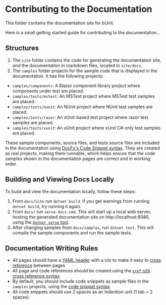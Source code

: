 # Contributing to the Documentation

This folder contains the documentation site for bUnit.

Here is a small getting started guide for contributing to the documentation...

## Structures

1. The `site` folder contains the code for generating the documentation site, _and_ the documentation in markdown files, located in `site/docs`.
2. The `samples` folder projects for the sample code that is displayed in the documentation. It has the following projects:  
  - `samples/components`: A Blazor component library project where components under test are placed.
  - `samples/tests/mstest`: An MSTest project where MSTest test samples are placed.
  - `samples/tests/nunit`: An NUnit project where NUnit test samples are placed.
  - `samples/tests/razor`: An xUnit-based test project where razor test samples are placed.
  - `samples/tests/xunit`: An xUnit project where xUnit C#-only test samples are placed.
  
These sample components, source files, and tests source files are included in the documentation using [DocFx's Code Snippet syntax](https://dotnet.github.io/docfx/spec/docfx_flavored_markdown.html?tabs=tabid-1%2Ctabid-a#code-snippet). They are created as real projects, making them runnable, which helps ensure that the code samples shown in the documentation pages are correct and in working order.  

## Building and Viewing Docs Locally

To build and view the documentation locally, follow these steps:

1. From `docs/site` run `dotnet build`. If you get warnings from running `dotnet build`, try running it again.
2. From `docs/` run `serve-docs.cmd`. This will start up a local web server, hosting the generated documentation site on http://localhost:8080, using the [`dotnet serve` tool](https://github.com/natemcmaster/dotnet-serve).
3. After changing samples from `docs/samples`, run `dotnet test`. This will compile the sample components and run the sample tests.

## Documentation Writing Rules

- All pages should have a [YAML header](https://dotnet.github.io/docfx/spec/docfx_flavored_markdown.html#yaml-header) with a `UID` to make it easy to [cross reference](https://dotnet.github.io/docfx/spec/docfx_flavored_markdown.html#cross-reference) between pages
- All page and code references should be created using the [`xref:UID` cross reference syntax](https://dotnet.github.io/docfx/tutorial/links_and_cross_references.html#using-cross-reference).
-   By default, you should include code snippets as sample files in the `samples` projects, using the [code snippet syntax](https://dotnet.github.io/docfx/spec/docfx_flavored_markdown.html#code-snippet).
- All code snippets should use 2 spaces as an indention unit (1 tab = 2 spaces).
